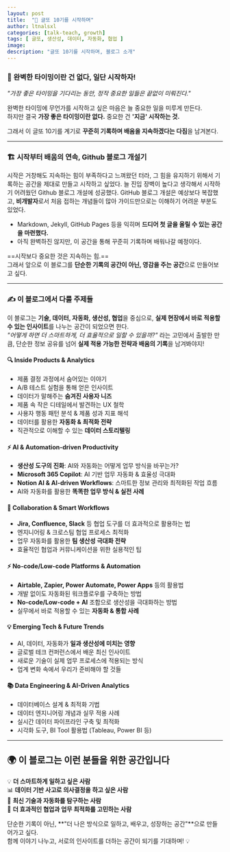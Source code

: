 ```yaml
---
layout: post
title:  "🚀 글또 10기를 시작하며"
author: ltnalsxl
categories: [talk-teach, growth]
tags: [ 글또, 생산성, 데이터, 자동화, 협업 ]
image: 
description: "글또 10기를 시작하며, 블로그 소개"
---
```


### 🚀 **완벽한 타이밍이란 건 없다, 일단 시작하자!**  

*"가장 좋은 타이밍을 기다리는 동안, 정작 중요한 일들은 끝없이 미뤄진다."*  

완벽한 타이밍에 무언가를 시작하고 싶은 마음은 늘 중요한 일을 미루게 만든다.  
하지만 결국 **가장 좋은 타이밍이란 없다.** 중요한 건 **'지금' 시작하는 것.**  

그래서 이 글또 10기를 계기로 **꾸준히 기록하며 배움을 지속하겠다는 다짐**을 남겨본다.  

---

### 🏗 **시작부터 배움의 연속, Github 블로그 개설기**  

시작은 거창해도 지속하는 힘이 부족하다고 느껴왔던 터라, 그 힘을 유지하기 위해서 기록하는 공간을 제대로 만들고 시작하고 싶었다. 
늘 진입 장벽이 높다고 생각해서 시작하기 어려웠던 Github 블로그 개설에 성공했다. 
GitHub 블로그 개설은 예상보다 복잡했고, **비개발자**로서 처음 접하는 개념들이 많아 가이드만으로는 이해하기 어려운 부분도 있었다.

- Markdown, Jekyll, GitHub Pages 등을 익히며 **드디어 첫 글을 올릴 수 있는 공간을 마련했다.**  
- 아직 완벽하진 않지만, 이 공간을 통해 꾸준히 기록하며 배워나갈 예정이다.  

==시작보다 중요한 것은 지속하는 힘.==  
그래서 앞으로 이 블로그를 **단순한 기록의 공간이 아닌, 영감을 주는 공간**으로 만들어보고 싶다.  

---

### ✍️ **이 블로그에서 다룰 주제들**  

이 블로그는 **기술, 데이터, 자동화, 생산성, 협업**을 중심으로, **실제 현장에서 바로 적용할 수 있는 인사이트**를 나누는 공간이 되었으면 한다.  
*"어떻게 하면 더 스마트하게, 더 효율적으로 일할 수 있을까?"* 라는 고민에서 출발한 만큼, 단순한 정보 공유를 넘어 **실제 적용 가능한 전략과 배움의 기록**을 남겨봐야지!  


#### 🔍 **Inside Products & Analytics**  
- 제품 결정 과정에서 숨어있는 이야기  
- A/B 테스트 실험을 통해 얻은 인사이트  
- 데이터가 말해주는 **숨겨진 사용자 니즈**  
- 제품 속 작은 디테일에서 발견하는 UX 철학  
- 사용자 행동 패턴 분석 & 제품 성과 지표 해석  
- 데이터를 활용한 **자동화 & 최적화 전략**  
- 직관적으로 이해할 수 있는 **데이터 스토리텔링**  


#### ⚡ **AI & Automation-driven Productivity**  
- **생산성 도구의 진화**: AI와 자동화는 어떻게 업무 방식을 바꾸는가?  
- **Microsoft 365 Copilot**: AI 기반 업무 자동화 & 효율성 극대화  
- **Notion AI & AI-driven Workflows**: 스마트한 정보 관리와 최적화된 작업 흐름  
- AI와 자동화를 활용한 **똑똑한 업무 방식 & 실전 사례**  


#### 🤝 **Collaboration & Smart Workflows**  
- **Jira, Confluence, Slack** 등 협업 도구를 더 효과적으로 활용하는 법  
- 엔지니어링 & 크로스팀 협업 프로세스 최적화  
- 업무 자동화를 활용한 **팀 생산성 극대화 전략**  
- 효율적인 협업과 커뮤니케이션을 위한 실용적인 팁  


#### ⚡ **No-code/Low-code Platforms & Automation**  
- **Airtable, Zapier, Power Automate, Power Apps** 등의 활용법  
- 개발 없이도 자동화된 워크플로우를 구축하는 방법  
- **No-code/Low-code + AI** 조합으로 생산성을 극대화하는 방법  
- 실무에서 바로 적용할 수 있는 **자동화 & 통합 사례**  

#### 💡 **Emerging Tech & Future Trends**  
- AI, 데이터, 자동화가 **일과 생산성에 미치는 영향**  
- 글로벌 테크 컨퍼런스에서 배운 최신 인사이트  
- 새로운 기술이 실제 업무 프로세스에 적용되는 방식  
- 업계 변화 속에서 우리가 준비해야 할 것들  

#### **📚 Data Engineering & AI-Driven Analytics**
- 데이터베이스 설계 & 최적화 기법
- 데이터 엔지니어링 개념과 실무 적용 사례
- 실시간 데이터 파이프라인 구축 및 최적화
- 시각화 도구, BI Tool 활용법 (Tableau, Power BI 등)

---

## 🌍 **이 블로그는 이런 분들을 위한 공간입니다**  

💡 **더 스마트하게 일하고 싶은 사람**  
📊 **데이터 기반 사고로 의사결정을 하고 싶은 사람**  
🚀 **최신 기술과 자동화를 탐구하는 사람**  
🤝 **더 효과적인 협업과 업무 최적화를 고민하는 사람**  

단순한 기록이 아닌, **"더 나은 방식으로 일하고, 배우고, 성장하는 공간"**으로 만들어가고 싶다.  
함께 이야기 나누고, 서로의 인사이트를 더하는 공간이 되기를 기대하며! 💡  
